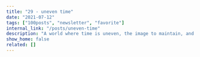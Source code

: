 ```yaml
---
title: "29 - uneven time"
date: "2021-07-12"
tags: ["100posts", "newsletter", "favorite"]
internal_link: "/posts/uneven-time"
description: "A world where time is uneven, the image to maintain, and the power of mindsets"
show_home: false
related: []
---
```

